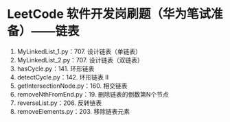 # LeetCode 软件开发岗刷题（华为笔试准备）——链表
1. MyLinkedList_1.py：707. 设计链表（单链表）
2. MyLinkedList_2.py：707. 设计链表（双链表）
3. hasCycle.py：141. 环形链表
4. detectCycle.py：142. 环形链表 II
5. getIntersectionNode.py：160. 相交链表
6. removeNthFromEnd.py：19. 删除链表的倒数第N个节点
7. reverseList.py：206. 反转链表
8. removeElements.py：203. 移除链表元素